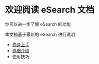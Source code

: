 # 欢迎阅读 eSearch 文档

你可以进一步了解 eSearch 的功能

本文档基于最新的 eSearch 进行说明

-   [快速上手](start.md)
-   [详细介绍](details.md)
-   使用技巧
